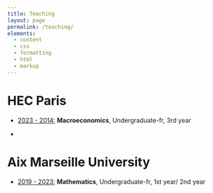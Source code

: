 ```yaml
---
title: Teaching
layout: page
permalink: /teaching/
elements:
  - content
  - css
  - formatting
  - html
  - markup  
---
```

# HEC Paris 
* <ins>2023 - 2014:</ins> **Macroeconomics**, Undergraduate-fr, 3rd year

* 
# Aix Marseille University
* <ins>2019 - 2023:</ins> **Mathematics**, Undergraduate-fr, 1st year/ 2nd year
